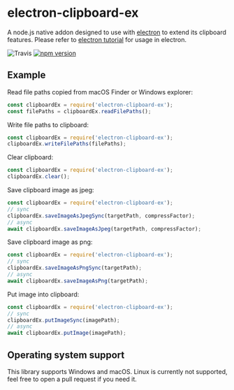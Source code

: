 # electron-clipboard-ex

A node.js native addon designed to use with [electron](https://www.electronjs.org/) to extend its clipboard features.
Please refer to [electron tutorial](https://electronjs.org/docs/tutorial/using-native-node-modules) for usage in electron.

![Travis](https://app.travis-ci.com/kenan2002/electron-clipboard-ex.svg?token=zab8ueZodq3Wkp6NTq2P&branch=master)
[![npm version](https://badge.fury.io/js/electron-clipboard-ex.svg)](https://badge.fury.io/js/electron-clipboard-ex)

## Example

Read file paths copied from macOS Finder or Windows explorer:

```javascript
const clipboardEx = require('electron-clipboard-ex');
const filePaths = clipboardEx.readFilePaths();
```

Write file paths to clipboard:

```javascript
const clipboardEx = require('electron-clipboard-ex');
clipboardEx.writeFilePaths(filePaths);
```

Clear clipboard:
```javascript
const clipboardEx = require('electron-clipboard-ex');
clipboardEx.clear();
```

Save clipboard image as jpeg:
```javascript
const clipboardEx = require('electron-clipboard-ex');
// sync
clipboardEx.saveImageAsJpegSync(targetPath, compressFactor);
// async
await clipboardEx.saveImageAsJpeg(targetPath, compressFactor);
```

Save clipboard image as png:
```javascript
const clipboardEx = require('electron-clipboard-ex');
// sync
clipboardEx.saveImageAsPngSync(targetPath);
// async
await clipboardEx.saveImageAsPng(targetPath);
```

Put image into clipboard:
```javascript
const clipboardEx = require('electron-clipboard-ex');
// sync
clipboardEx.putImageSync(imagePath);
// async
await clipboardEx.putImage(imagePath);
```

## Operating system support
This library supports Windows and macOS. Linux is currently not supported, feel free to open a pull request if you need it.
